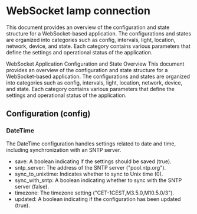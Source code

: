 # WebSocket lamp connection

This document provides an overview of the configuration and state structure for a WebSocket-based application. The configurations and states are organized into categories such as config, intervals, light, location, network, device, and state. Each category contains various parameters that define the settings and operational status of the application.


WebSocket Application Configuration and State Overview
This document provides an overview of the configuration and state structure for a WebSocket-based application. The configurations and states are organized into categories such as config, intervals, light, location, network, device, and state. Each category contains various parameters that define the settings and operational status of the application.

## Configuration (config)
### DateTime
The DateTime configuration handles settings related to date and time, including synchronization with an SNTP server.
- save: A boolean indicating if the settings should be saved (true).
- sntp_server: The address of the SNTP server ("pool.ntp.org").
- sync_to_unixtime: Indicates whether to sync to Unix time (0).
- sync_with_sntp: A boolean indicating whether to sync with the SNTP server (false).
- timezone: The timezone setting ("CET-1CEST,M3.5.0,M10.5.0/3").
- updated: A boolean indicating if the configuration has been updated (true).

